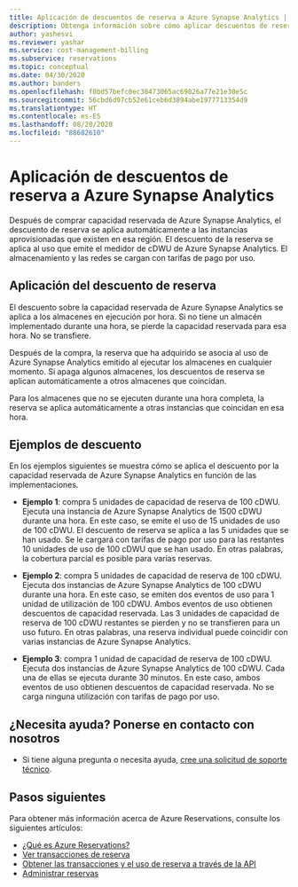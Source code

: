 ```yaml
---
title: Aplicación de descuentos de reserva a Azure Synapse Analytics | Microsoft Docs
description: Obtenga información sobre cómo aplicar descuentos de reserva a Azure Synapse Analytics para ayudarle a ahorrar dinero.
author: yashesvi
ms.reviewer: yashar
ms.service: cost-management-billing
ms.subservice: reservations
ms.topic: conceptual
ms.date: 04/30/2020
ms.author: banders
ms.openlocfilehash: f0bd57befc0ec30473065ac69026a77e21e30e5c
ms.sourcegitcommit: 56cbd6d97cb52e61ceb6d3894abe1977713354d9
ms.translationtype: HT
ms.contentlocale: es-ES
ms.lasthandoff: 08/20/2020
ms.locfileid: "88682610"
---
```

# <a name="how-reservation-discounts-apply-to-azure-synapse-analytics"></a>Aplicación de descuentos de reserva a Azure Synapse Analytics

Después de comprar capacidad reservada de Azure Synapse Analytics, el descuento de reserva se aplica automáticamente a las instancias aprovisionadas que existen en esa región. El descuento de la reserva se aplica al uso que emite el medidor de cDWU de Azure Synapse Analytics. El almacenamiento y las redes se cargan con tarifas de pago por uso.

## <a name="reservation-discount-application"></a>Aplicación del descuento de reserva

El descuento sobre la capacidad reservada de Azure Synapse Analytics se aplica a los almacenes en ejecución por hora. Si no tiene un almacén implementado durante una hora, se pierde la capacidad reservada para esa hora. No se transfiere.

Después de la compra, la reserva que ha adquirido se asocia al uso de Azure Synapse Analytics emitido al ejecutar los almacenes en cualquier momento. Si apaga algunos almacenes, los descuentos de reserva se aplican automáticamente a otros almacenes que coincidan.

Para los almacenes que no se ejecuten durante una hora completa, la reserva se aplica automáticamente a otras instancias que coincidan en esa hora.

## <a name="discount-examples"></a>Ejemplos de descuento

En los ejemplos siguientes se muestra cómo se aplica el descuento por la capacidad reservada de Azure Synapse Analytics en función de las implementaciones.

- **Ejemplo 1**: compra 5 unidades de capacidad de reserva de 100 cDWU. Ejecuta una instancia de Azure Synapse Analytics de 1500 cDWU durante una hora. En este caso, se emite el uso de 15 unidades de uso de 100 cDWU. El descuento de reserva se aplica a las 5 unidades que se han usado. Se le cargará con tarifas de pago por uso para las restantes 10 unidades de uso de 100 cDWU que se han usado. En otras palabras, la cobertura parcial es posible para varias reservas.

- **Ejemplo 2**: compra 5 unidades de capacidad de reserva de 100 cDWU. Ejecuta dos instancias de Azure Synapse Analytics de 100 cDWU durante una hora. En este caso, se emiten dos eventos de uso para 1 unidad de utilización de 100 cDWU. Ambos eventos de uso obtienen descuentos de capacidad reservada. Las 3 unidades de capacidad de reserva de 100 cDWU restantes se pierden y no se transfieren para un uso futuro. En otras palabras, una reserva individual puede coincidir con varias instancias de Azure Synapse Analytics.

- **Ejemplo 3**: compra 1 unidad de capacidad de reserva de 100 cDWU. Ejecuta dos instancias de Azure Synapse Analytics de 100 cDWU. Cada una de ellas se ejecuta durante 30 minutos. En este caso, ambos eventos de uso obtienen descuentos de capacidad reservada. No se carga ninguna utilización con tarifas de pago por uso.

## <a name="need-help-contact-us"></a>¿Necesita ayuda? Ponerse en contacto con nosotros

- Si tiene alguna pregunta o necesita ayuda, [cree una solicitud de soporte técnico](https://go.microsoft.com/fwlink/?linkid=2083458).

## <a name="next-steps"></a>Pasos siguientes

Para obtener más información acerca de Azure Reservations, consulte los siguientes artículos:

- [¿Qué es Azure Reservations?](save-compute-costs-reservations.md)
- [Ver transacciones de reserva](view-reservations.md)
- [Obtener las transacciones y el uso de reserva a través de la API](reservation-apis.md)
- [Administrar reservas](manage-reserved-vm-instance.md)
